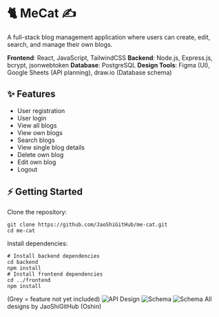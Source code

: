 # 🐈 MeCat ✍️ 
A full-stack blog management application where users can create, edit, search, and manage their own blogs.

**Frontend**: React, JavaScript, TailwindCSS
**Backend**: Node.js, Express.js, bcrypt, jsonwebtoken
**Database**: PostgreSQL
**Design Tools**: Figma (UI), Google Sheets (API planning), draw.io (Database schema)

## ✨ Features
  * User registration
  * User login
  * View all blogs
  * View own blogs
  * Search blogs
  * View single blog details
  * Delete own blog
  * Edit own blog
  * Logout

## ⚡️ Getting Started
  Clone the repository:
  ```
  git clone https://github.com/JaoShiGitHub/me-cat.git
  cd me-cat
  ```
  Install dependencies:
  ```
  # Install backend dependencies
  cd backend
  npm install
  # Install frontend dependencies
  cd ../frontend
  npm install
  ```
(Grey = feature not yet included)
![API Design](https://github.com/JaoShiGitHub/me-cat/blob/main/about-me-cat/designs/api-design.png?raw=true)
![Schema](https://github.com/JaoShiGitHub/me-cat/blob/main/about-me-cat/designs/schema.png?raw=true)
![Schema](https://github.com/JaoShiGitHub/me-cat/blob/main/about-me-cat/designs/me-cat.png?raw=true)
All designs by JaoShiGitHub (Oshin)

